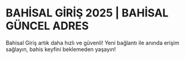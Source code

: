 # BAHİSAL GİRİŞ 2025 | BAHİSAL GÜNCEL ADRES
Bahisal Giriş artık daha hızlı ve güvenli! Yeni bağlantı ile anında erişim sağlayın, bahis keyfini beklemeden yaşayın!
